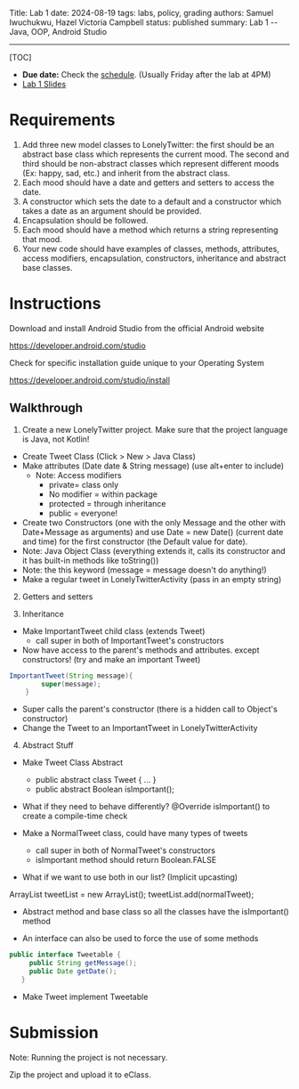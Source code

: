 Title: Lab 1
date: 2024-08-19
tags: labs, policy, grading
authors: Samuel Iwuchukwu, Hazel Victoria Campbell
status: published
summary: Lab 1 -- Java, OOP, Android Studio

----

[TOC]

* **Due date:** Check the [schedule]({filename}/pages/home.md#schedule). (Usually Friday after the lab at 4PM)
* [Lab 1 Slides]({attach}slides/CMPUT_301_LAB_2024_01_09.pdf)

# Requirements

1. Add three new model classes to LonelyTwitter: the first should be an abstract base class which represents the current mood. The second and third should be non-abstract classes which represent different moods (Ex: happy, sad, etc.) and inherit from the abstract class.
2. Each mood should have a date and getters and setters to access the date.
3. A constructor which sets the date to a default and a constructor which takes a date as an argument should be provided. 
4. Encapsulation should be followed.
5. Each mood should have a method which returns a string representing that mood.
6. Your new code should have examples of classes, methods, attributes, access modifiers, encapsulation, constructors, inheritance and abstract base classes.

# Instructions

Download and install Android Studio from the official Android website

<https://developer.android.com/studio>

Check for specific installation guide unique to your Operating System

<https://developer.android.com/studio/install>

## Walkthrough

1. Create a new LonelyTwitter project. Make sure that the project language is Java, not Kotlin!

+ Create Tweet Class (Click > New > Java Class)
+ Make attributes (Date date & String message) (use alt+enter to include)
    + Note: Access modifiers
        * private= class only
        * No modifier = within package
        * protected = through inheritance
        * public = everyone!
+ Create two Constructors (one with the only Message and the other with Date+Message as arguments) and use Date = new Date() (current date and time) for the first constructor (the Default value for date).
+ Note: Java Object Class (everything extends it, calls its constructor and it has built-in methods like toString())
+ Note: the this keyword (message = message doesn't do anything!)
+ Make a regular tweet in LonelyTwitterActivity (pass in an empty string)

2. Getters and setters

3. Inheritance

+ Make ImportantTweet child class (extends Tweet)
    + call super in both of ImportantTweet's constructors
+ Now have access to the parent's methods and attributes. except constructors! (try and make an important Tweet)

```java
ImportantTweet(String message){
        super(message);
    }
```
+ Super calls the parent's constructor (there is a hidden call to Object's constructor)
+ Change the Tweet to an ImportantTweet in LonelyTwitterActivity

4. Abstract Stuff

+ Make Tweet Class Abstract

    + public abstract class Tweet { ... }
    + public abstract Boolean isImportant();
+ What if they need to behave differently? @Override isImportant() to create a compile-time check

+ Make a NormalTweet class, could have many types of tweets

    + call super in both of  NormalTweet's constructors
    + isImportant method should return Boolean.FALSE
+ What if we want to use both in our list? (Implicit upcasting)

ArrayList<Tweet> tweetList = new ArrayList<Tweet>();
tweetList.add(normalTweet);

+ Abstract method and base class so all the classes have the isImportant() method

+ An interface can also be used to force the use of some methods

```java
public interface Tweetable {
     public String getMessage();
     public Date getDate();
   }
```
+ Make Tweet implement Tweetable

# Submission

Note: Running the project is not necessary.

Zip the project and upload it to eClass.

